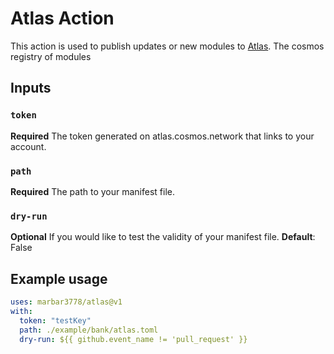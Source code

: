 # Atlas Action

This action is used to publish updates or new modules to [Atlas](https://atlas.cosmos.network/). The cosmos registry of modules

## Inputs

### `token`

**Required** The token generated on atlas.cosmos.network that links to your account.

### `path`

**Required** The path to your manifest file.

### `dry-run`

**Optional** If you would like to test the validity of your manifest file.
**Default**: False

## Example usage

```yaml
uses: marbar3778/atlas@v1
with:
  token: "testKey"
  path: ./example/bank/atlas.toml
  dry-run: ${{ github.event_name != 'pull_request' }}
```
